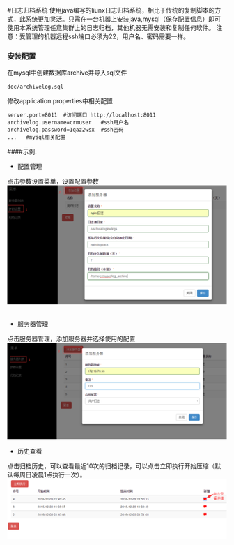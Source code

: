 #日志归档系统
使用java编写的liunx日志归档系统，相比于传统的复制脚本的方式，此系统更加灵活。只需在一台机器上安装java,mysql（保存配置信息）即可使用本系统管理任意集群上的日志归档，其他机器无需安装和复制任何软件。
注意：受管理的机器远程ssh端口必须为22，用户名、密码需要一样。

### 安装配置
在mysql中创建数据库archive并导入sql文件
``` xml
doc/archivelog.sql
``` 
修改application.properties中相关配置
``` xml
server.port=8011  #访问端口 http://localhost:8011
archivelog.username=crmuser   #ssh用户名
archivelog.password=1qaz2wsx  #ssh密码
...   #mysql相关配置
```

####示例:

- 配置管理


点击参数设置菜单，设置配置参数
![](https://github.com/qhts/archivelog/blob/master/src/main/resources/static/img/settings.png)  

- 服务器管理


点击服务器管理，添加服务器并选择使用的配置
![](https://github.com/qhts/archivelog/blob/master/src/main/resources/static/img/server.png)
- 历史查看


点击归档历史，可以查看最近10次的归档记录，可以点击立即执行开始压缩（默认每周日凌晨1点执行一次）。
![](https://github.com/qhts/archivelog/blob/master/src/main/resources/static/img/history.png)

